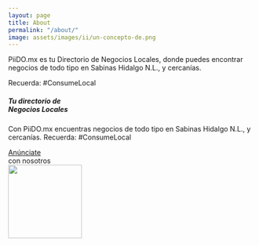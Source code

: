 ```yaml
---
layout: page
title: About
permalink: "/about/"
image: assets/images/ii/un-concepto-de.png
---
```


PiiDO.mx es tu Directorio de Negocios Locales, donde puedes encontrar 
negocios de todo tipo en Sabinas Hidalgo N.L., y cercanías. 

Recuerda: #ConsumeLocal






<div class="rounded mb-3 hero2">
  <div class="row align-items-center justify-content-between">
    <div class="col-xs-5 col-md-4">
      <h5 class="font-weight-bold mb-3 serif-font">Tu directorio de <br />Negocios Locales</h5>
      <p class="lead mb-3">Con PiiDO.mx encuentras negocios de todo tipo en Sabinas Hidalgo N.L., y cercanías. Recuerda: #ConsumeLocal</p>
      <!-- <a href="{{site.baseurl}}/about" class="btn btn-dark text-white px-5 btn-lg">About me</a> -->
      <a href="{{site.baseurl}}/anunciate" class="btn btn-dark text-white px-5 btn-lg">Anúnciate</a>  <br />con nosotros
    </div>
    <div class="col-xs-5 col-md-4 text-right pl-1 pl-lg-4">
      <!-- <img class="intro" height="500" src="{{site.baseurl}}/assets/images/intro.svg"> --> 
        <img class="intro" height="150" src="{{site.baseurl}}/assets/images/marketshop-svgrepo-com4.svg"> 
    </div>
  </div>
</div>

